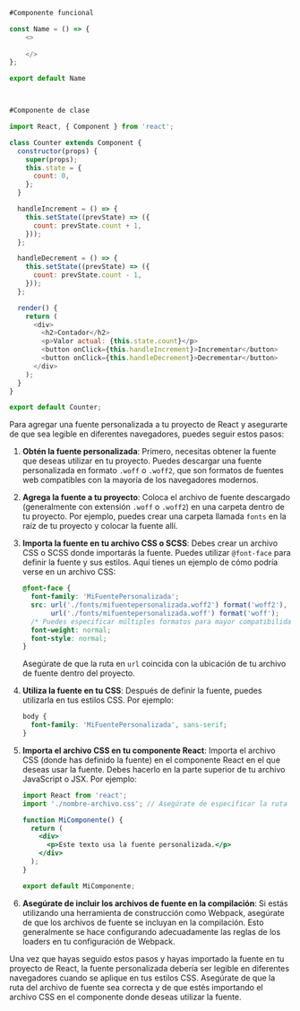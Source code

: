 ```js
#Componente funcional

const Name = () => {
    <>
        
    </>
};

export default Name



#Componente de clase

import React, { Component } from 'react';

class Counter extends Component {
  constructor(props) {
    super(props);
    this.state = {
      count: 0,
    };
  }

  handleIncrement = () => {
    this.setState((prevState) => ({
      count: prevState.count + 1,
    }));
  };

  handleDecrement = () => {
    this.setState((prevState) => ({
      count: prevState.count - 1,
    }));
  };

  render() {
    return (
      <div>
        <h2>Contador</h2>
        <p>Valor actual: {this.state.count}</p>
        <button onClick={this.handleIncrement}>Incrementar</button>
        <button onClick={this.handleDecrement}>Decrementar</button>
      </div>
    );
  }
}

export default Counter;
``````



Para agregar una fuente personalizada a tu proyecto de React y asegurarte de que sea legible en diferentes navegadores, puedes seguir estos pasos:

1. **Obtén la fuente personalizada**:
   Primero, necesitas obtener la fuente que deseas utilizar en tu proyecto. Puedes descargar una fuente personalizada en formato `.woff` o `.woff2`, que son formatos de fuentes web compatibles con la mayoría de los navegadores modernos.

2. **Agrega la fuente a tu proyecto**:
   Coloca el archivo de fuente descargado (generalmente con extensión `.woff` o `.woff2`) en una carpeta dentro de tu proyecto. Por ejemplo, puedes crear una carpeta llamada `fonts` en la raíz de tu proyecto y colocar la fuente allí.

3. **Importa la fuente en tu archivo CSS o SCSS**:
   Debes crear un archivo CSS o SCSS donde importarás la fuente. Puedes utilizar `@font-face` para definir la fuente y sus estilos. Aquí tienes un ejemplo de cómo podría verse en un archivo CSS:

   ```css
   @font-face {
     font-family: 'MiFuentePersonalizada';
     src: url('./fonts/mifuentepersonalizada.woff2') format('woff2'),
          url('./fonts/mifuentepersonalizada.woff') format('woff');
     /* Puedes especificar múltiples formatos para mayor compatibilidad */
     font-weight: normal;
     font-style: normal;
   }
   ```

   Asegúrate de que la ruta en `url` coincida con la ubicación de tu archivo de fuente dentro del proyecto.

4. **Utiliza la fuente en tu CSS**:
   Después de definir la fuente, puedes utilizarla en tus estilos CSS. Por ejemplo:

   ```css
   body {
     font-family: 'MiFuentePersonalizada', sans-serif;
   }
   ```

5. **Importa el archivo CSS en tu componente React**:
   Importa el archivo CSS (donde has definido la fuente) en el componente React en el que deseas usar la fuente. Debes hacerlo en la parte superior de tu archivo JavaScript o JSX. Por ejemplo:

   ```jsx
   import React from 'react';
   import './nombre-archivo.css'; // Asegúrate de especificar la ruta correcta

   function MiComponente() {
     return (
       <div>
         <p>Este texto usa la fuente personalizada.</p>
       </div>
     );
   }

   export default MiComponente;
   ```

6. **Asegúrate de incluir los archivos de fuente en la compilación**:
   Si estás utilizando una herramienta de construcción como Webpack, asegúrate de que los archivos de fuente se incluyan en la compilación. Esto generalmente se hace configurando adecuadamente las reglas de los loaders en tu configuración de Webpack.

Una vez que hayas seguido estos pasos y hayas importado la fuente en tu proyecto de React, la fuente personalizada debería ser legible en diferentes navegadores cuando se aplique en tus estilos CSS. Asegúrate de que la ruta del archivo de fuente sea correcta y de que estés importando el archivo CSS en el componente donde deseas utilizar la fuente.